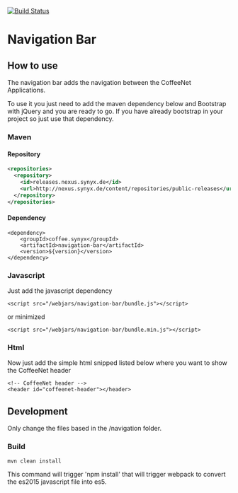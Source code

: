 [![Build Status](https://travis-ci.org/coffeenet/coffeenet-navigation-bar.svg?branch=master)](https://travis-ci.org/coffeenet/coffeenet-navigation-bar)

# Navigation Bar

## How to use

The navigation bar adds the navigation between the CoffeeNet Applications.

To use it you just need to add the maven dependency below and Bootstrap with jQuery and you are ready to go.
If you have already bootstrap in your project so just use that dependency.

### Maven

#### Repository

```xml
<repositories>
  <repository>
    <id>releases.nexus.synyx.de</id>
    <url>http://nexus.synyx.de/content/repositories/public-releases</url>
  </repository>
</repositories>
```

#### Dependency

```
<dependency>
    <groupId>coffee.synyx</groupId>
    <artifactId>navigation-bar</artifactId>
    <version>${version}</version>
</dependency>
```

### Javascript

Just add the javascript dependency

```
<script src="/webjars/navigation-bar/bundle.js"></script>
```

or minimized

```
<script src="/webjars/navigation-bar/bundle.min.js"></script>
```

### Html

Now just add the simple html snipped listed below where you want to show the CoffeeNet header

```
<!-- CoffeeNet header -->
<header id="coffeenet-header"></header>
```

## Development

Only change the files based in the /navigation folder.

### Build

```
mvn clean install
```

This command will trigger 'npm install' that will trigger webpack to convert the es2015 javascript file into es5.
